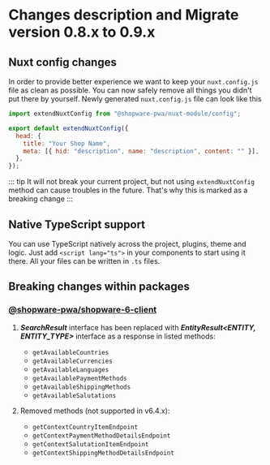 # Changes description and Migrate version 0.8.x to 0.9.x <Badge text="canary" type="warning"/>

## Nuxt config changes <Badge text="BREAKING CHANGE" type="error"/>

In order to provide better experience we want to keep your `nuxt.config.js` file as clean as possible.
You can now safely remove all things you didn't put there by yourself. Newly generated `nuxt.config.js` file can look like this

```js
import extendNuxtConfig from "@shopware-pwa/nuxt-module/config";

export default extendNuxtConfig({
  head: {
    title: "Your Shop Name",
    meta: [{ hid: "description", name: "description", content: "" }],
  },
});
```

::: tip
It will not break your current project, but not using `extendNuxtConfig` method can cause troubles in the future. That's why this is marked as a breaking change
:::

## Native TypeScript support

You can use TypeScript natively across the project, plugins, theme and logic.
Just add `<script lang="ts">` in your components to start using it there. All your files can be written in `.ts` files.


## Breaking changes within packages <Badge text="BREAKING CHANGE" type="error"/>

### [@shopware-pwa/shopware-6-client](../../resources/api/shopware-6-client)
1. **_SearchResult_** interface has been replaced with **_EntityResult<ENTITY, ENTITY_TYPE>_** interface as a response in listed methods:

    - `getAvailableCountries`
    - `getAvailableCurrencies`
    - `getAvailableLanguages`
    - `getAvailablePaymentMethods`
    - `getAvailableShippingMethods`
    - `getAvailableSalutations`

2. Removed methods (not supported in v6.4.x):
    - `getContextCountryItemEndpoint`
    - `getContextPaymentMethodDetailsEndpoint`
    - `getContextSalutationItemEndpoint`
    - `getContextShippingMethodDetailsEndpoint`